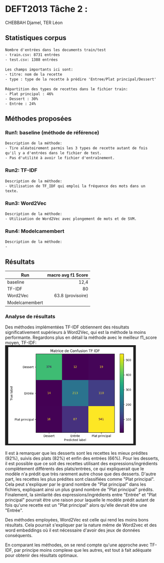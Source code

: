 # DEFT2013 Tâche 2 :

CHEBBAH Djamel, TER Léon

## Statistiques corpus

	Nombre d'entrées dans les documents train/test
	- train.csv: 8731 entrées 
	- test.csv: 1388 entrées

	Les champs importants ici sont:
	- titre: nom de la recette
	- type : type de la recette à prédire 'Entree/Plat principal/Dessert' 

	Répartition des types de recettes dans le fichier train:
	- Plat principal : 46%
	- Dessert : 30%
	- Entrée : 24%
## Méthodes proposées

### Run1: baseline (méthode de référence)

	Description de la méthode:
	- Tire aléatoirement parmis les 3 types de recette autant de fois qu'il y a d'entrées dans le fichier de test. 
	- Pas d'utilité à avoir le fichier d'entraînement.

### Run2: TF-IDF

	Description de la méthode:
	- Utilisation de TF_IDF qui emploi la fréquence des mots dans un texte.

### Run3: Word2Vec

	Description de la méthode:
	- Utilisation de Word2Vec avec plongement de mots et de SVM.

### Run4: Modelcamembert
	Description de la méthode:
	- 

## Résultats

| Run      | macro avg f1 Score |
| -------- | --------:|
| baseline |  12,4 |
| TF-IDF   |  80  |
| Word2Vec   |  63.8 (provisoire)| 
| Modelcamembert   |   |



### Analyse de résultats
	
Des méthodes implémentées TF-IDF obtiennent des résultats significativement supérieurs à Word2Vec, qui est la méthode la moins performante.
Regardons plus en détail la méthode avec le meilleur f1_score moyen, TF-IDF:
![Matrice de confusion pour TF IDF](matrice_confusion_tfidf.png)

Il est à remarquer que les desserts sont les recettes les mieux prédites (92%), suivis des plats (82%) et enfin des entrées (66%).
Pour les desserts, il est possible que ce soit des recettes utilisant des expressions/ingrédients complètement différents des plats/entrées, ce qui expliquerait que le modèle n'a prédit que très rarement autre chose que des desserts.
D'autre part, les recettes les plus prédites sont classifiées comme "Plat principal". Cela peut s'expliquer par le grand nombre de "Plat principal" dans les fichiers, expliquant ainsi un plus grand nombre de "Plat principal" prédits. Finalement, la similarité des expressions/ingrédients entre "Entrée" et "Plat principal" pourrait être une raison pour laquelle le modèle prédit autant de fois qu'une recette est un "Plat principal" alors qu'elle devrait être une "Entrée".

Des méthodes employées, Word2Vec est celle qui rend les moins bons résultats. Cela pourrait s'expliquer par la nature même de Word2vec et des word embeddings où il est nécessaire d'avoir des jeux de données conséquents.

En comparant les méthodes, on se rend compte qu'une approche avec TF-IDF, par principe moins complexe que les autres, est tout à fait adéquate pour obtenir des résultats optimaux.
